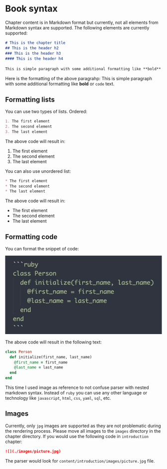 # Book syntax

Chapter content is in Markdown format but currently, not all elements from Markdown syntax are supported. The following elements are currently supported:

```markdown
# This is the chapter title
## This is the header h2
### This is the header h3
#### This is the header h4

This is simple paragraph with some additional formatting like **bold** or `code` text.
```

Here is the formatting of the above paragrahp: This is simple paragraph with some additional formatting like **bold** or `code` text.

## Formatting lists

You can use two types of lists. Ordered:

```markdown
1. The first element
2. The second element
3. The last element
```

The above code will result in:

1. The first element
2. The second element
3. The last element

You can also use unordered list:

```markdown
* The first element
* The second element
* The last element
```

The above code will result in:

* The first element
* The second element
* The last element

## Formatting code

You can format the snippet of code:

![](./images/ruby.jpg)

The above code will result in the following text:

```ruby
class Person
  def initialize(first_name, last_name)
    @first_name = first_name
    @last_name = last_name
  end
end
```

This time I used image as reference to not confuse parser with nested markdown syntax. Instead of `ruby` you can use any other language or technology like `javascript`, `html`, `css`, `yaml`, `sql`, etc.

## Images

Currently, only `jpg` images are supported as they are not problematic during the rendering process. Please move all images to the `images` directory in the chapter directory. If you would use the following code in `introduction` chapter:

```markdown
![](./images/picture.jpg)
```

The parser would look for `content/introduction/images/picture.jpg` file.
